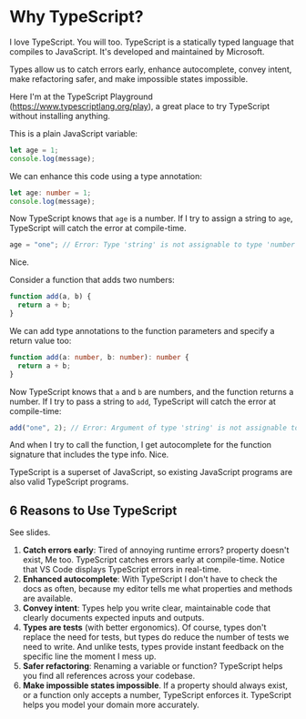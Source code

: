 # Why TypeScript?

I love TypeScript. You will too.
TypeScript is a statically typed language that compiles to JavaScript. It's developed and maintained by Microsoft.

Types allow us to catch errors early, enhance autocomplete, convey intent, make refactoring safer, and make impossible states impossible.

Here I'm at the TypeScript Playground (https://www.typescriptlang.org/play), a great place to try TypeScript without installing anything.

This is a plain JavaScript variable:

```javascript
let age = 1;
console.log(message);
```

We can enhance this code using a type annotation:

```typescript
let age: number = 1;
console.log(message);
```

Now TypeScript knows that `age` is a number. If I try to assign a string to `age`, TypeScript will catch the error at compile-time.

```typescript
age = "one"; // Error: Type 'string' is not assignable to type 'number'.
```

Nice.

Consider a function that adds two numbers:

```javascript
function add(a, b) {
  return a + b;
}
```

We can add type annotations to the function parameters and specify a return value too:

```typescript
function add(a: number, b: number): number {
  return a + b;
}
```

Now TypeScript knows that `a` and `b` are numbers, and the function returns a number. If I try to pass a string to `add`, TypeScript will catch the error at compile-time:

```ts
add("one", 2); // Error: Argument of type 'string' is not assignable to parameter of type 'number'.
```

And when I try to call the function, I get autocomplete for the function signature that includes the type info. Nice.

TypeScript is a superset of JavaScript, so existing JavaScript programs are also valid TypeScript programs.

## 6 Reasons to Use TypeScript

See slides.

1. **Catch errors early**: Tired of annoying runtime errors? property doesn't exist, Me too. TypeScript catches errors early at compile-time. Notice that VS Code displays TypeScript errors in real-time.
2. **Enhanced autocomplete**: With TypeScript I don't have to check the docs as often, because my editor tells me what properties and methods are available.
3. **Convey intent**: Types help you write clear, maintainable code that clearly documents expected inputs and outputs.
4. **Types are tests** (with better ergonomics). Of course, types don't replace the need for tests, but types do reduce the number of tests we need to write. And unlike tests, types provide instant feedback on the specific line the moment I mess up.
5. **Safer refactoring**: Renaming a variable or function? TypeScript helps you find all references across your codebase.
6. **Make impossible states impossible**. If a property should always exist, or a function only accepts a number, TypeScript enforces it. TypeScript helps you model your domain more accurately.
